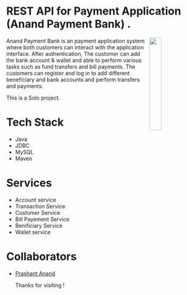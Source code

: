 # REST API for Payment Application (Anand Payment Bank) .



<img
  align="right"
        width="25%"
        src="https://annax3.github.io/assests/Anand%20Payment%20Bank.gif"
        alt=""
      /> 
Anand Payment Bank is an payment application system where both customers can interact with the application interface. After authentication, The customer can add the bank account & wallet and able to perform various tasks such as fund transfers and bill payments. The customers can register and log in to add different beneficiary and bank accounts and perform transfers and payments.

This is a Solo project.

# Tech Stack
- Java
- JDBC
- MySQL
- Maven


# Services

- Account service
- Transaction Service
- Customer Service
- Bill Payement Service
- Benificiary Service 
- Wallet service




# Collaborators

- [Prashant Anand](https://github.com/annax3)


   Thanks for visiting !



